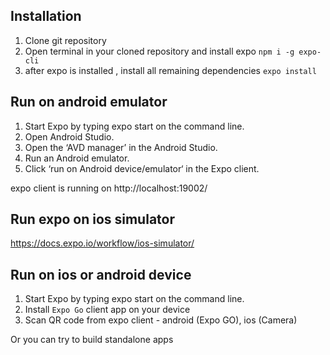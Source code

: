 ## Installation

1. Clone git repository
2. Open terminal in your cloned repository and install expo
   `npm i -g expo-cli`
3. after expo is installed , install all remaining dependencies
   `expo install`

## Run on android emulator

1. Start Expo by typing expo start on the command line.
2. Open Android Studio.
3. Open the ‘AVD manager’ in the Android Studio.
4. Run an Android emulator.
5. Click ‘run on Android device/emulator‘ in the Expo client.

expo client is running on http://localhost:19002/

## Run expo on ios simulator

https://docs.expo.io/workflow/ios-simulator/

## Run on ios or android device

1. Start Expo by typing expo start on the command line.
2. Install `Expo Go` client app on your device
3. Scan QR code from expo client - android (Expo GO), ios (Camera)

Or you can try to build standalone apps
